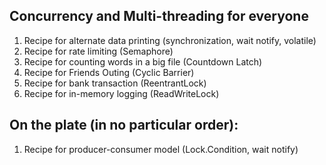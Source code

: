 ## Concurrency and Multi-threading for everyone 

1. Recipe for alternate data printing (synchronization, wait notify, volatile)
2. Recipe for rate limiting (Semaphore)
3. Recipe for counting words in a big file (Countdown Latch)
4. Recipe for Friends Outing (Cyclic Barrier)
5. Recipe for bank transaction (ReentrantLock)
6. Recipe for in-memory logging (ReadWriteLock)


## On the plate (in no particular order):
1. Recipe for producer-consumer model (Lock.Condition, wait notify)
